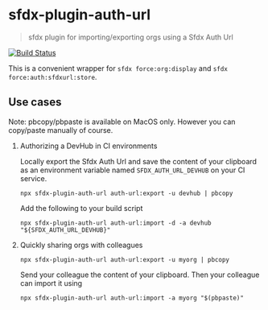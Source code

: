 # sfdx-plugin-auth-url

> sfdx plugin for importing/exporting orgs using a Sfdx Auth Url

[![Build Status](https://travis-ci.com/amtrack/sfdx-plugin-auth-url.svg?branch=master)](https://travis-ci.com/amtrack/sfdx-plugin-auth-url)

This is a convenient wrapper for `sfdx force:org:display` and `sfdx force:auth:sfdxurl:store`.

## Use cases

Note: pbcopy/pbpaste is available on MacOS only. However you can copy/paste manually of course.

1. Authorizing a DevHub in CI environments

   Locally export the Sfdx Auth Url and save the content of your clipboard as an environment variable named `SFDX_AUTH_URL_DEVHUB` on your CI service.

   ```console
   npx sfdx-plugin-auth-url auth-url:export -u devhub | pbcopy
   ```

   Add the following to your build script

   ```console
   npx sfdx-plugin-auth-url auth-url:import -d -a devhub "${SFDX_AUTH_URL_DEVHUB}"
   ```

2. Quickly sharing orgs with colleagues

   ```console
   npx sfdx-plugin-auth-url auth-url:export -u myorg | pbcopy
   ```

   Send your colleague the content of your clipboard.
   Then your colleague can import it using

   ```console
   npx sfdx-plugin-auth-url auth-url:import -a myorg "$(pbpaste)"
   ```
